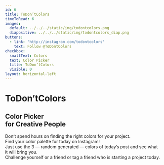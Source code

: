 ```yaml
---
id: 6
title: ToDon’tColors
timeToRead: 6
images:
  default: ../../../static/img/todontcolors.png
  diapositive: ../../../static/img/todontcolors_diap.png
buttons:
  - link: 'http://instagram.com/todontcolors'
    text: Follow @ToDontColors
checkbox:
  smallText: Colors
  text: Color Picker
  title: ToDon’tColors
  visible: 0
layout: horizontal-left
---
```

# To&#8203;Don’t&#8203;Colors

## Color Picker<br/>for Creative People

Don’t spend hours on finding the right colors for your project. \
Find your color palette for today on Instagram! \
Just use the 3 — random generated — colors of today’s post and see what it will bring you. \
Challenge yourself or a friend or tag a friend who is starting a project today.
